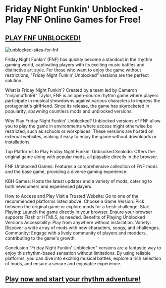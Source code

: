 # Friday Night Funkin' Unblocked - Play FNF Online Games for Free!

## [PLAY FNF UNBLOCKED!](https://bit.ly/fnf-game-play)

![unblocked-sites-for-fnf](https://github.com/user-attachments/assets/2e6f16bb-2167-45da-9c15-ea41954a9e2b)

Friday Night Funkin' (FNF) has quickly become a standout in the rhythm gaming world, captivating players with its exciting music battles and distinctive art style. For those who want to enjoy the game without restrictions, "Friday Night Funkin' Unblocked" versions are the perfect solution.

What is Friday Night Funkin'?
Created by a team led by Cameron "ninjamuffin99" Taylor, FNF is an open-source rhythm game where players participate in musical showdowns against various characters to impress the protagonist's girlfriend. Since its release, the game has skyrocketed in popularity, spawning countless mods and unblocked versions.

Why Play Friday Night Funkin' Unblocked?
Unblocked versions of FNF allow you to play the game in environments where access might otherwise be restricted, such as schools or workplaces. These versions are hosted on external websites, making it easy to enjoy the game without downloads or installations.

Top Platforms to Play Friday Night Funkin' Unblocked
Snokido: Offers the original game along with popular mods, all playable directly in the browser.

FNF Unblocked Games: Features a comprehensive collection of FNF mods and the base game, providing a diverse gaming experience.

KBH Games: Hosts the latest updates and a variety of mods, catering to both newcomers and experienced players.

How to Access and Play
Visit a Trusted Website: Go to one of the recommended platforms listed above.
Choose a Game Version: Pick between the original game or explore mods for a fresh challenge.
Start Playing: Launch the game directly in your browser. Ensure your browser supports Flash or HTML5, as needed.
Benefits of Playing Unblocked Versions
Accessibility: Play from anywhere without installation.
Variety: Discover a wide array of mods with new characters, songs, and challenges.
Community: Engage with a lively community of players and modders, contributing to the game's growth.

Conclusion
"Friday Night Funkin' Unblocked" versions are a fantastic way to enjoy this rhythm-based sensation without limitations. By using reliable platforms, you can dive into exciting musical battles, explore a rich selection of mods, and ensure a secure and enjoyable experience.

## [Play now and start your rhythm adventure!](https://bit.ly/fnf-game-play)
